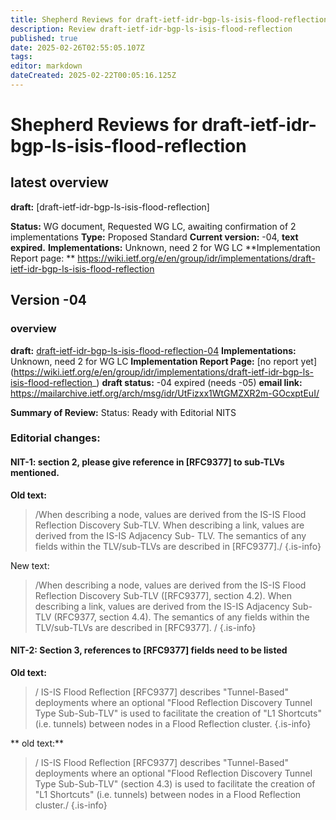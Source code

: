 ```yaml
---
title: Shepherd Reviews for draft-ietf-idr-bgp-ls-isis-flood-reflection
description: Review draft-ietf-idr-bgp-ls-isis-flood-reflection
published: true
date: 2025-02-26T02:55:05.107Z
tags: 
editor: markdown
dateCreated: 2025-02-22T00:05:16.125Z
---
```


# Shepherd Reviews for draft-ietf-idr-bgp-ls-isis-flood-reflection

## latest overview 
**draft:** [draft-ietf-idr-bgp-ls-isis-flood-reflection]

**Status:** WG document, Requested WG LC, awaiting confirmation of 2 implementations 
**Type:** Proposed Standard
**Current version:** -04, **text expired.** 
**Implementations:** Unknown, need 2 for WG LC
**Implementation Report page: **
https://wiki.ietf.org/e/en/group/idr/implementations/draft-ietf-idr-bgp-ls-isis-flood-reflection

## Version -04 

### overview 
**draft:** [draft-ietf-idr-bgp-ls-isis-flood-reflection-04](/group/idr/Shepherd-SR-BGP-LS/BGP-LS/draft-ietf-idr-bgp-ls-isis-flood-reflection-04)
**Implementations:** Unknown, need 2 for WG LC
**Implementation Report Page:** [no report yet] (https://wiki.ietf.org/e/en/group/idr/implementations/draft-ietf-idr-bgp-ls-isis-flood-reflection_) 
**draft status:** -04 expired (needs -05) 
**email link:** https://mailarchive.ietf.org/arch/msg/idr/UtFizxx1WtGMZXR2m-GOcxptEuI/


**Summary of Review:** 
Status: Ready with Editorial NITS 

### Editorial changes: 
#### NIT-1: section 2, please give reference in [RFC9377] to sub-TLVs mentioned. 

**Old text:**
>    /When describing a node, values
>    are derived from the IS-IS Flood Reflection Discovery Sub-TLV.  When
>    describing a link, values are derived from the IS-IS Adjacency Sub-
>    TLV.  The semantics of any fields within the TLV/sub-TLVs are
>    described in [RFC9377]./ 
{.is-info}


New text:
>    /When describing a node, values
>    are derived from the IS-IS Flood Reflection Discovery Sub-TLV 
>    ([RFC9377], section 4.2).  When describing a link, values are 
>    derived from the IS-IS Adjacency Sub-TLV (RFC9377, section 4.4).
>    The semantics of any fields within the TLV/sub-TLVs are
>    described in [RFC9377]. / 
{.is-info}

   
   
#### NIT-2: Section 3, references to [RFC9377] fields need to be listed

**Old text:**
>    / IS-IS Flood Reflection
>    [RFC9377] describes "Tunnel-Based" deployments where an optional
>    "Flood Reflection Discovery Tunnel Type Sub-Sub-TLV" is used to
>    facilitate the creation of "L1 Shortcuts" (i.e. tunnels) between
>    nodes in a Flood Reflection cluster.
{.is-info}


** old text:**
>    / IS-IS Flood Reflection
>    [RFC9377] describes "Tunnel-Based" deployments where an optional
>    "Flood Reflection Discovery Tunnel Type Sub-Sub-TLV" (section 4.3) 
>    is used to facilitate the creation of "L1 Shortcuts" (i.e. tunnels) between
>    nodes in a Flood Reflection cluster./
{.is-info}

   
 